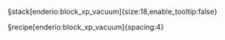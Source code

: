 §stack[enderio:block_xp_vacuum]{size:18,enable_tooltip:false}

§recipe[enderio:block_xp_vacuum]{spacing:4}